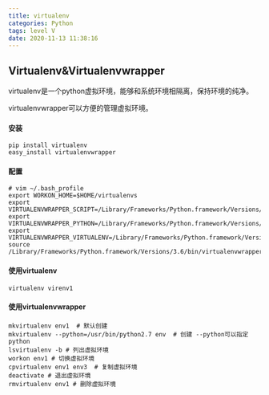 ```yaml
---
title: virtualenv
categories: Python
tags: level V
date: 2020-11-13 11:38:16
---
```


## Virtualenv&Virtualenvwrapper

virtualenv是一个python虚拟环境，能够和系统环境相隔离，保持环境的纯净。

virtualenvwrapper可以方便的管理虚拟环境。

#### 安装

```shell
pip install virtualenv
easy_install virtualenvwrapper
```

#### 配置

```shell
# vim ~/.bash_profile
export WORKON_HOME=$HOME/virtualenvs
export VIRTUALENVWRAPPER_SCRIPT=/Library/Frameworks/Python.framework/Versions/3.6/bin/virtualenvwrapper.sh
export VIRTUALENVWRAPPER_PYTHON=/Library/Frameworks/Python.framework/Versions/3.6/bin/python3
export VIRTUALENVWRAPPER_VIRTUALENV=/Library/Frameworks/Python.framework/Versions/3.6/bin/virtualenv
source /Library/Frameworks/Python.framework/Versions/3.6/bin/virtualenvwrapper.sh
```

#### 使用virtualenv

```
virtualenv virenv1
```

#### 使用virtualenvwrapper

```shell
mkvirtualenv env1  # 默认创建
mkvirtualenv --python=/usr/bin/python2.7 env  # 创建 --python可以指定python
lsvirtualenv -b # 列出虚拟环境
workon env1 # 切换虚拟环境
cpvirtualenv env1 env3  # 复制虚拟环境
deactivate # 退出虚拟环境
rmvirtualenv env1 # 删除虚拟环境
```

